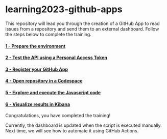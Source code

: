 # learning2023-github-apps

This repository will lead you through the creation of a GitHub App to read issues from a repository and send them to an external dashboard.
Follow the steps below to complete the training.

#### [1 - Prepare the environment](training/1_PREPARATION.md)

#### [2 - Test the API using a Personal Access Token](training/2_PERSONAL_ACCESS_TOKEN.md)

#### [3 - Register your GitHub App](training/3_GITHUB_APP.md)

#### [4 - Open repository in a Codespace](training/4_CODESPACE.md)

#### [5 - Explore and execute the Javascript code](training/5_JAVASCRIPT.md)

#### [6 - Visualize results in Kibana](training/6_KIBANA.md)

Congratulations, you have completed the training!

Currently, the dashboard is updated when the script is executed manually.
Next time, we will see how to automate it using GitHub Actions.